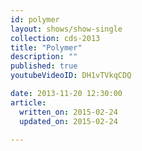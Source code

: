```yaml
---
id: polymer
layout: shows/show-single
collection: cds-2013
title: "Polymer"
description: ""
published: true
youtubeVideoID: DH1vTVkqCDQ

date: 2013-11-20 12:30:00
article:
  written_on: 2015-02-24
  updated_on: 2015-02-24

---
```

